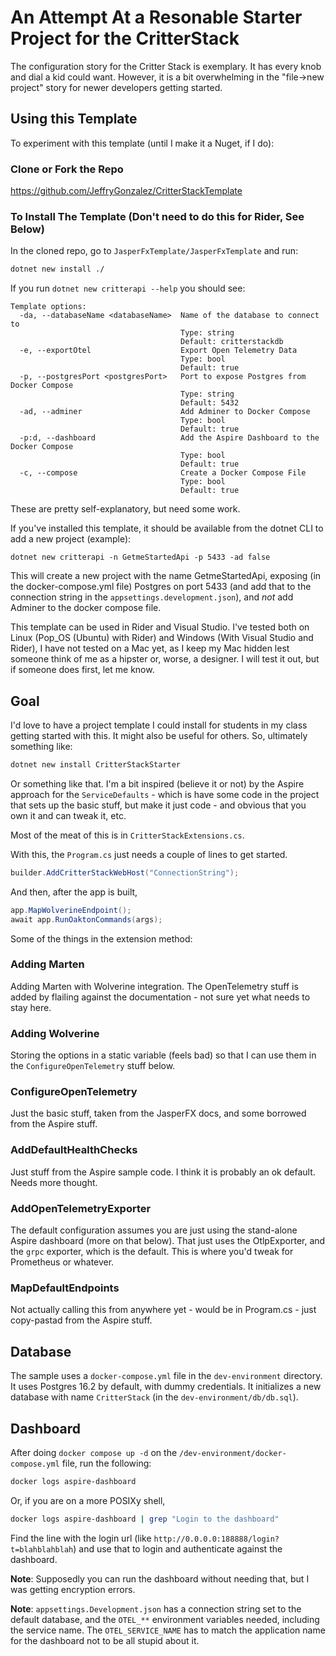 # An Attempt At a Resonable Starter Project for the CritterStack

The configuration story for the Critter Stack is exemplary. It has every knob and dial a kid could want. However, it is a bit overwhelming in the "file->new project" story for newer developers getting started. 

## Using this Template

To experiment with this template (until I make it a Nuget, if I do):

### Clone or Fork the Repo

https://github.com/JeffryGonzalez/CritterStackTemplate

### To Install The Template (Don't need to do this for Rider, See Below)

In the cloned repo, go to `JasperFxTemplate/JasperFxTemplate` and run:

```sh
dotnet new install ./
```

If you run `dotnet new critterapi --help` you should see:

```
Template options:
  -da, --databaseName <databaseName>  Name of the database to connect to
                                      Type: string
                                      Default: critterstackdb
  -e, --exportOtel                    Export Open Telemetry Data
                                      Type: bool
                                      Default: true
  -p, --postgresPort <postgresPort>   Port to expose Postgres from Docker Compose
                                      Type: string
                                      Default: 5432
  -ad, --adminer                      Add Adminer to Docker Compose
                                      Type: bool
                                      Default: true
  -p:d, --dashboard                   Add the Aspire Dashboard to the Docker Compose
                                      Type: bool
                                      Default: true
  -c, --compose                       Create a Docker Compose File
                                      Type: bool
                                      Default: true
```

These are pretty self-explanatory, but need some work.

If you've installed this template, it should be available from the dotnet CLI to add a new project (example):

```
dotnet new critterapi -n GetmeStartedApi -p 5433 -ad false
```

This will create a new project with the name GetmeStartedApi, exposing (in the docker-compose.yml file) Postgres on port 5433 (and add that to the
connection string in the `appsettings.development.json`), and *not* add Adminer to the docker compose file.

This template can be used in Rider and Visual Studio. I've tested both on Linux (Pop_OS (Ubuntu) with Rider) and Windows (With Visual Studio and Rider),
I have not tested on a Mac yet, as I keep my Mac hidden lest someone think of me as a hipster or, worse, a designer. I will test it out, but if someone does first, let me know.


## Goal

I'd love to have a project template I could install for students in my class getting started with this. It might also be useful for others. So, ultimately something like:

```sh
dotnet new install CritterStackStarter
```

Or something like that. I'm a bit inspired (believe it or not) by the Aspire approach for the `ServiceDefaults` - which is have some code in the project that sets up the basic stuff, but make it just code - and obvious that you own it and can tweak it, etc.

Most of the meat of this is in `CritterStackExtensions.cs`. 

With this, the `Program.cs` just needs a couple of lines to get started.

```csharp
builder.AddCritterStackWebHost("ConnectionString");
```

And then, after the app is built,

```csharp
app.MapWolverineEndpoint();
await app.RunOaktonCommands(args);
```


Some of the things in the extension method:

### Adding Marten

Adding Marten with Wolverine integration. The OpenTelemetry stuff is added by flailing against the documentation - not sure yet what needs to stay here.

### Adding Wolverine
Storing the options in a static variable (feels bad) so that I can use them in the `ConfigureOpenTelemetry` stuff below.

### ConfigureOpenTelemetry

Just the basic stuff, taken from the JasperFX docs, and some borrowed from the Aspire stuff.

### AddDefaultHealthChecks

Just stuff from the Aspire sample code. I think it is probably an ok default. Needs more thought.

### AddOpenTelemetryExporter

The default configuration assumes you are just using the stand-alone Aspire dashboard (more on that below). That just uses the OtlpExporter, and the `grpc` exporter, which is the default. This is where you'd tweak for Prometheus or whatever.

### MapDefaultEndpoints

Not actually calling this from anywhere yet - would be in Program.cs - just copy-pastad from the Aspire stuff.

## Database

The sample uses a `docker-compose.yml` file in the `dev-environment` directory. It uses Postgres 16.2 by default, with dummy credentials. It initializes a new database with name `CritterStack` (in the `dev-environment/db/db.sql`).



## Dashboard

After doing `docker compose up -d` on the `/dev-environment/docker-compose.yml` file, run the following:

```sh
docker logs aspire-dashboard
```
Or, if you are on a more POSIXy shell, 

```sh
docker logs aspire-dashboard | grep "Login to the dashboard"
```

Find the line with the login url (like `http://0.0.0.0:188888/login?t=blahblahblah`) and use that to login and authenticate against the dashboard.

**Note**: Supposedly you can run the dashboard without needing that, but I was getting encryption errors.

**Note**: `appsettings.Development.json` has a connection string set to the default database, and the `OTEL_**` environment variables needed, including the service name. The `OTEL_SERVICE_NAME` has to match the application name for the dashboard not to be all stupid about it.

